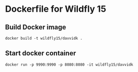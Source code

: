 # Dockerfile for Wildfly 15 

## Build Docker image 
 ```shell
docker build -t wildfly15/davvidk .
```

## Start docker container
```shell
docker run -p 9990:9990 -p 8080:8080 -it wildfly15/davvidk
```